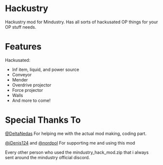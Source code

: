 # Hackustry
Hackustry mod for Mindustry. Has all sorts of hackusated OP things for your OP stuff needs.

# Features
Hackusated:
- Inf item, liquid, and power source
- Conveyor
- Mender
- Overdrive projector
- Force projector
- Walls
- And more to come!

# Special Thanks To
[@DeltaNedas](https://github.com/DeltaNedas) For helping me with the actual mod making, coding part.

[@iDenis124](https://github.com/iDenis124) and [@nordpol](https://github.com/nordpol) For supporting me and using this mod

Every other person who used the mindustry_hack_mod.zip that i always sent around the mindustry official discord.
